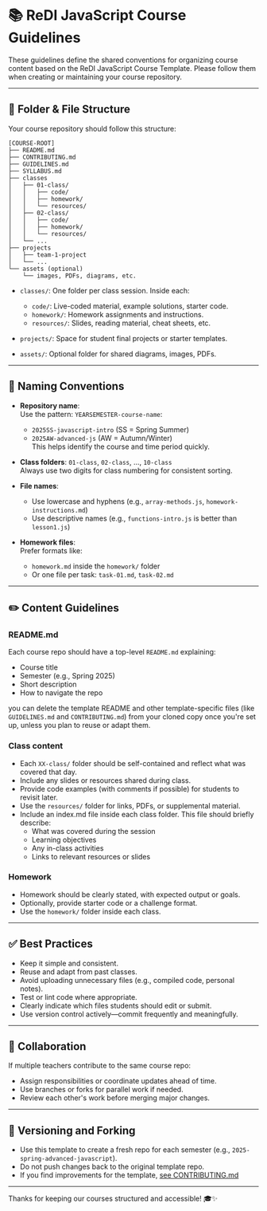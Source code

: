 # 📚 ReDI JavaScript Course Guidelines

These guidelines define the shared conventions for organizing course content based on the ReDI JavaScript Course Template. Please follow them when creating or maintaining your course repository.

---

## 📁 Folder & File Structure

Your course repository should follow this structure:

```
[COURSE-ROOT]
├── README.md
├── CONTRIBUTING.md
├── GUIDELINES.md
├── SYLLABUS.md
├── classes
│   ├── 01-class/
│   │   ├── code/
│   │   ├── homework/
│   │   └── resources/
│   ├── 02-class/
│   │   ├── code/
│   │   ├── homework/
│   │   └── resources/
│   └── ...
├── projects
│   ├── team-1-project
│   └── ...
└── assets (optional)
    └── images, PDFs, diagrams, etc.
```


- `classes/`: One folder per class session. Inside each:
  - `code/`: Live-coded material, example solutions, starter code.
  - `homework/`: Homework assignments and instructions.
  - `resources/`: Slides, reading material, cheat sheets, etc.

- `projects/`: Space for student final projects or starter templates.

- `assets/`: Optional folder for shared diagrams, images, PDFs.

---

## 📅 Naming Conventions

- **Repository name**:  
  Use the pattern: `YEARSEMESTER-course-name`:  
  - `2025SS-javascript-intro` (SS = Spring Summer)  
  - `2025AW-advanced-js` (AW = Autumn/Winter)  
  This helps identify the course and time period quickly.

- **Class folders**: `01-class`, `02-class`, ..., `10-class`  
  Always use two digits for class numbering for consistent sorting.

- **File names**:  
  - Use lowercase and hyphens (e.g., `array-methods.js`, `homework-instructions.md`)
  - Use descriptive names (e.g., `functions-intro.js` is better than `lesson1.js`)

- **Homework files**:  
  Prefer formats like:
  - `homework.md` inside the `homework/` folder
  - Or one file per task: `task-01.md`, `task-02.md`

---
## ✏️ Content Guidelines

### README.md
Each course repo should have a top-level `README.md` explaining:
- Course title
- Semester (e.g., Spring 2025)
- Short description
- How to navigate the repo

you can delete the template README and other template-specific files (like `GUIDELINES.md` and `CONTRIBUTING.md`) from your cloned copy once you're set up, unless you plan to reuse or adapt them.


### Class content
- Each `XX-class/` folder should be self-contained and reflect what was covered that day.
- Include any slides or resources shared during class.
- Provide code examples (with comments if possible) for students to revisit later.
- Use the `resources/` folder for links, PDFs, or supplemental material.
- Include an index.md file inside each class folder. This file should briefly describe:
  - What was covered during the session
  - Learning objectives
  - Any in-class activities
  - Links to relevant resources or slides

### Homework
- Homework should be clearly stated, with expected output or goals.
- Optionally, provide starter code or a challenge format.
- Use the `homework/` folder inside each class.

---

## ✅ Best Practices

- Keep it simple and consistent.
- Reuse and adapt from past classes.
- Avoid uploading unnecessary files (e.g., compiled code, personal notes).
- Test or lint code where appropriate.
- Clearly indicate which files students should edit or submit.
- Use version control actively—commit frequently and meaningfully.

---

## 🤝 Collaboration

If multiple teachers contribute to the same course repo:
- Assign responsibilities or coordinate updates ahead of time.
- Use branches or forks for parallel work if needed.
- Review each other's work before merging major changes.

---

## 🔄 Versioning and Forking

- Use this template to create a fresh repo for each semester (e.g., `2025-spring-advanced-javascript`).
- Do not push changes back to the original template repo.
- If you find improvements for the template, [see CONTRIBUTING.md](./CONTRIBUTING.md)

---

Thanks for keeping our courses structured and accessible! 🎓✨
